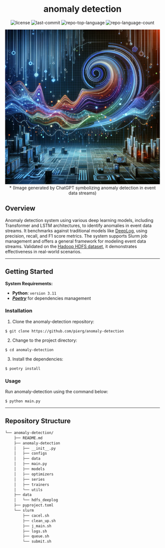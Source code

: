 <p align="center">
    <h1 align="center">anomaly detection</h1>
</p>
<p align="center">
	<img src="https://img.shields.io/github/license/pierg/anomaly-detection?style=default&logo=opensourceinitiative&logoColor=white&color=0080ff" alt="license">
	<img src="https://img.shields.io/github/last-commit/pierg/anomaly-detection?style=default&logo=git&logoColor=white&color=0080ff" alt="last-commit">
	<img src="https://img.shields.io/github/languages/top/pierg/anomaly-detection?style=default&color=0080ff" alt="repo-top-language">
	<img src="https://img.shields.io/github/languages/count/pierg/anomaly-detection?style=default&color=0080ff" alt="repo-language-count">
<p>
<p align="center">
</p>


<p align="center">
  <img src="image.png" alt="GPTLabs">
  * (Image generated by ChatGPT symbolizing anomaly detection in event data streams)
</p>


##  Overview

Anomaly detection system using various deep learning models, including Transformer and LSTM architectures, to identify anomalies in event data streams. It benchmarks against traditional models like [DeepLog](https://github.com/Thijsvanede/DeepLog), using precision, recall, and F1 score metrics. The system supports Slurm job management and offers a general framework for modeling event data streams. Validated on the [Hadoop HDFS dataset](https://github.com/logpai/loghub/blob/master/HDFS/README.md), it demonstrates effectiveness in real-world scenarios.

---



##  Getting Started

**System Requirements:**

* **Python**: `version 3.11`
* **[*Poetry*](https://python-poetry.org/docs/)** for dependencies management

###  Installation

1. Clone the anomaly-detection repository:

```console
$ git clone https://github.com/pierg/anomaly-detection
```

2. Change to the project directory:
```console
$ cd anomaly-detection
```

3. Install the dependencies:
```console
$ poetry install
```

###  Usage

Run anomaly-detection using the command below:
```console
$ python main.py
```


---


##  Repository Structure

```sh
└── anomaly-detection/
    ├── README.md
    ├── anomaly-detection
    │   ├── __init__.py
    │   ├── configs
    │   ├── data
    │   ├── main.py
    │   ├── models
    │   ├── optimizers
    │   ├── series
    │   ├── trainers
    │   └── utils
    ├── data
    │   └── hdfs_deeplog
    ├── pyproject.toml
    └── slurm
        ├── cacel.sh
        ├── clean_up.sh
        ├── j_main.sh
        ├── logs.sh
        ├── queue.sh
        └── submit.sh
```
